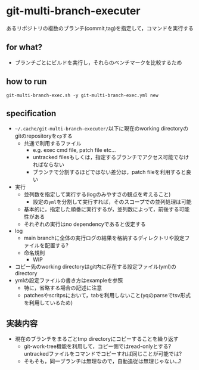 # git-multi-branch-executer

あるリポジトリの複数のブランチ(commit,tag)を指定して，コマンドを実行する

## for what?
* ブランチごとにビルドを実行し，それらのベンチマークを比較するため

## how to run
```
git-multi-branch-exec.sh -y git-multi-branch-exec.yml new
```

## specification
* `~/.cache/git-multi-branch-executer/`以下に現在のworking directoryのgitのrepositoryを`cp`する
  * 共通で利用するファイル
    * e.g. exec cmd file, patch file etc...
    * untracked filesもしくは，指定するブランチでアクセス可能でなければならない
    * ブランチで分割するほどではない差分は，patch fileを利用すると良い
* 実行
  * 並列数を指定して実行する(logのみやすさの観点を考えること)
    * 設定の`yml`を分割して実行すれば，そのスコープでの並列処理は可能
  * 基本的に，指定した順番に実行するが，並列数によって，前後する可能性がある
  * それぞれの実行はno dependencyであると仮定する
* log
  * main branchに全体の実行ログの結果を格納するディレクトリや設定ファイルを配置する?
  * 命名規則
    * WIP
* コピー先のworking directoryはgit内に存在する設定ファイル(yml)のdirectory
* ymlの設定ファイルの書き方はexampleを参照
  * 特に，省略する場合の記述に注意
  * patchesやscritpsにおいて，tabを利用しないこと(yqのparseでtsv形式を利用しているため)

## 実装内容
* 現在のブランチをまるごとtmp directoryにコピーすることを繰り返す
  * git-work-tree機能を利用して，コピー側ではread-onlyとする? untrackedファイルをコマンドでコピーすれば同じことが可能では?
  * そもそも，同一ブランチは無理なので，自動追従は無理じゃない...?
